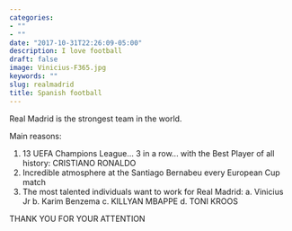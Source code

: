 ```yaml
---
categories:
- ""
- ""
date: "2017-10-31T22:26:09-05:00"
description: I love football
draft: false
image: Vinicius-F365.jpg
keywords: ""
slug: realmadrid
title: Spanish football
---
```

Real Madrid is the strongest team in the world.

Main reasons:
1. 13 UEFA Champions League... 3 in a row... with the Best Player of all history: CRISTIANO RONALDO 
2. Incredible atmosphere at the Santiago Bernabeu every European Cup match
3. The most talented individuals want to work for Real Madrid: 
  a. Vinicius Jr
  b. Karim Benzema
  c. KILLYAN MBAPPE
  d. TONI KROOS
  
THANK YOU FOR YOUR ATTENTION